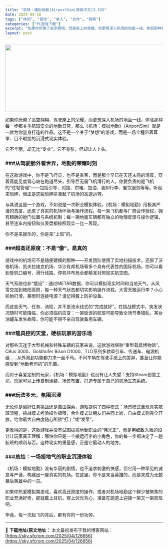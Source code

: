 ```yaml
---
title: "机场：模拟地勤|AirportSim|简体中文|3.52G"
date: 2025-04-16
tags: ["休闲", "冒险", "单人", "合作", "探索"]
categories: ["PC游戏下载"]
excerpt: "如果你厌倦了高空翱翔、驾驶座上的荣耀，而更想深入机场的地面一线，体验那种每一步都关乎航班安全的地勤日常，那么《机场：模拟地勤》（AirportSim）就是一款为你量身打造的作品。这不是一个关于“梦想”的游戏，而是一场全程带着耳罩、目不暇接的沉浸式现实体验。 它不华丽，却无比“专业”。它不夸张，但却让&hellip;"
layout: post
---
```


<img class="aligncenter size-full wp-image-126657" src="https://sky.sfcrom.com/wp-content/uploads/2025/04/2025041614504266.webp" alt="" width="660" height="215" />
<p class="" data-start="108" data-end="236">如果你厌倦了高空翱翔、驾驶座上的荣耀，而更想深入机场的地面一线，体验那种每一步都关乎航班安全的地勤日常，那么《机场：模拟地勤》（AirportSim）就是一款为你量身打造的作品。这不是一个关于“梦想”的游戏，而是一场全程带着耳罩、目不暇接的沉浸式现实体验。</p>
<p class="" data-start="238" data-end="263">它不华丽，却无比“专业”。它不夸张，但却让人上头。</p>

<h3 class="" data-start="265" data-end="288">###从驾驶舱外看世界，地勤的荣耀时刻</h3>
<p class="" data-start="290" data-end="420">在这款游戏中，你不是飞行员，也不是乘客，而是那个早已在天还未亮的清晨，穿着高能见度背心站在跑道尽头，引导巨无霸飞机滑行的人。你要负责的是飞机的“过站管理”——包括引导、对接、供电、加油、装卸行李、餐饮服务等等。听起来琐碎，但正是这些琐碎拼凑起了机场的高速运转。</p>
<p class="" data-start="422" data-end="552">与其说这是一个游戏，不如说是一次职业模拟体验。《机场：模拟地勤》用极其严谨的态度，还原了真实的机场环境与操作流程。每一架飞机都与厂商合作授权，拥有精确的舱门位置与系统机制；每一辆地面车辆都有独立的物理反馈与操作逻辑，甚至连车内按钮和仪表盘都按照现实一比一再现。</p>
<p class="" data-start="554" data-end="571">你不是来娱乐的，你是来“上班”的。</p>

<h3 class="" data-start="573" data-end="595">###超高还原度：不是“像”，是真的</h3>
<p class="" data-start="597" data-end="698">游戏中的机场可不是随便建模的那种——开发团队使用了实地扫描技术，还原了沃格机场、凯夫拉维克机场、华沙肖邦机场等多个具有代表性的国际机场。你可以看到登机口编号、滑行线路、停机坪布局全都精准对照现实航空图。</p>
<p class="" data-start="700" data-end="797">天气系统也非“摆设”：通过METAR数据，你可以模拟现实时间和当地天气，从风雪交加到艳阳高照，每一种天气状态都切实影响操作流程。大雪天搬运行李？小心轮胎打滑。暴雨时连接电源？请记得戴上防护设备。</p>
<p class="" data-start="799" data-end="895">而这些天气、任务、流程，并不是流水线式的“完成就好”。在挑战模式中，突发状况随时可能降临，你必须临机应变：一架延误的航班可能导致全场节奏错乱，某台油罐车发生故障，你可能不得不亲自驾驶备用车辆。</p>

<h3 class="" data-start="897" data-end="919">###载具控的天堂，硬核玩家的游乐场</h3>
<p class="" data-start="921" data-end="1058">对那些沉迷于大型机械和特殊车辆的玩家来说，这款游戏堪称“重型载具博物馆”。CBus 3000、Goldhofer Bison D1000、TLD系列多款牵引车、传送车、电源机组……从外观到功能都力求一丝不苟。不同车辆在驾驶手感上的差异，甚至让你能感受到“地勤老司机”的乐趣。</p>
<p class="" data-start="1060" data-end="1131">而对于喜爱定制的玩家，《机场：模拟地勤》也没有让人失望：支持Steam创意工坊，玩家可以上传自制涂装、场景布置，打造专属于自己的机场生态系统。</p>

<h3 class="" data-start="1133" data-end="1149">###玩法多元，氛围沉浸</h3>
<p class="" data-start="1151" data-end="1246">无论你是偏好任务挑战还是自由探索，游戏提供了四种模式：场景模式重现真实航班流程，挑战模式考验操作极限，合作模式让朋友们共同上岗，自由模式则完全开放，给你最大自由度随心所欲“打工”或“发呆”。</p>
<p class="" data-start="1248" data-end="1348">更难得的是，这款游戏并没有试图拔高地勤职业的“伟光正”，而是用细致入微的设计让玩家真正理解：哪怕你只是一个搬运行李的小角色，你的每一步都决定了一趟航班的顺利与否。这种现实的重量感，正是它最动人的地方。</p>

<h3 class="" data-start="1350" data-end="1372">###总结：一场接地气的职业沉浸体验</h3>
<p class="" data-start="1374" data-end="1455">《机场：模拟地勤》没有华丽的剧情，也不追求刺激的快感，但它用一种罕见的诚意与严谨，构建出一座真实的机场。在这里，你不是来当英雄的，而是来成为无数幕后英雄中的一员。</p>
<p class="" data-start="1457" data-end="1531">如果你热爱模拟类游戏，喜欢高还原度的操作，或者对机场地勤这个鲜少被聚焦的职业充满好奇，那就戴上耳机，穿上荧光背心，准备在跑道上迎接一架又一架航班吧。</p>
<p class="" data-start="1533" data-end="1554">毕竟，每一次起飞的背后，都有你的一份功劳。</p>

---
📖 **下载地址/原文地址：** 本文最初发布于我的博客网站：[https://sky.sfcrom.com/2025/04/126656](https://sky.sfcrom.com/2025/04/126656)
